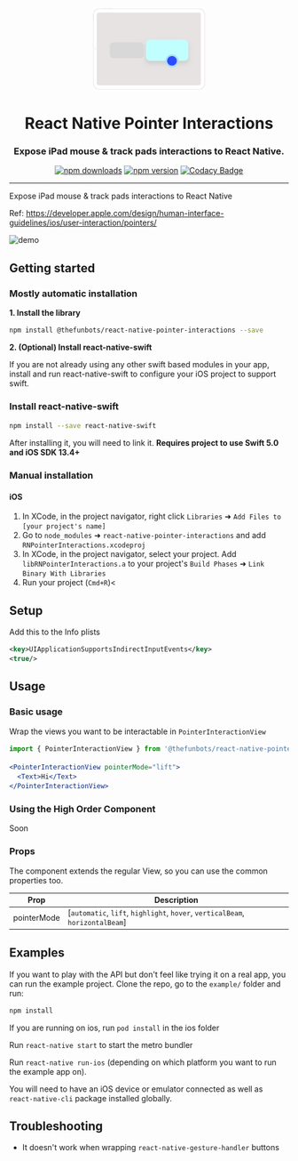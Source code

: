 
<p align="center">
  <img height="150" src="assets/logo.svg" />
  <h1 align="center">React Native Pointer Interactions</h1>
  <h3 align="center">Expose iPad mouse & track pads interactions to React Native.</h3>
</p>

<p align="center">
  <a href="https://www.npmjs.com/package/@thefunbots/react-native-pointer-interactions">
  <img alt="npm downloads" src="https://img.shields.io/npm/dm/@thefunbots/react-native-pointer-interactions.svg"/></a>
  <a href="https://www.npmjs.com/package/@thefunbots/react-native-pointer-interactions"><img alt="npm version" src="https://badge.fury.io/js/@thefunbots/react-native-pointer-interactions.svg"/></a>
  <a href="https://www.codacy.com/gh/thefunbots/react-native-pointer-interactions"><img src="https://app.codacy.com/project/badge/Grade/fa3faa2983494f5fb496d122612ac831" alt="Codacy Badge"></a>
</p>

---

Expose iPad mouse & track pads interactions to React Native

Ref: https://developer.apple.com/design/human-interface-guidelines/ios/user-interaction/pointers/

![demo](https://cdn.thefunbots.com/file/thefunbots-cdn/projects/react-native-pointer-interactions/demo-2.gif
 "Demo")

## Getting started

### Mostly automatic installation

**1. Install the library**

```bash
npm install @thefunbots/react-native-pointer-interactions --save
```

**2. (Optional) Install react-native-swift**

If you are not already using any other swift based modules in your app, install and run react-native-swift to configure your iOS project to support swift.

### Install react-native-swift

```bash
npm install --save react-native-swift
```

After installing it, you will need to link it. **Requires project to use Swift 5.0 and iOS SDK 13.4+**

### Manual installation

#### iOS

1. In XCode, in the project navigator, right click `Libraries` ➜ `Add Files to [your project's name]`
2. Go to `node_modules` ➜ `react-native-pointer-interactions` and add `RNPointerInteractions.xcodeproj`
3. In XCode, in the project navigator, select your project. Add `libRNPointerInteractions.a` to your project's `Build Phases` ➜ `Link Binary With Libraries`
4. Run your project (`Cmd+R`)<

## Setup

Add this to the Info plists

```xml
<key>UIApplicationSupportsIndirectInputEvents</key>
<true/>
```

## Usage

### Basic usage

Wrap the views you want to be interactable in `PointerInteractionView`

```jsx
import { PointerInteractionView } from '@thefunbots/react-native-pointer-interactions';

<PointerInteractionView pointerMode="lift">
  <Text>Hi</Text>
</PointerInteractionView>
```

### Using the High Order Component

Soon

### Props

The component extends the regular View, so you can use the common properties too.

| Prop        | Description                                                                   |
|-------------|-------------------------------------------------------------------------------|
| pointerMode | [`automatic`, `lift`, `highlight`, `hover`, `verticalBeam`, `horizontalBeam`] |

## Examples

If you want to play with the API but don't feel like trying it on a real app, you can run the example project. Clone the repo, go to the `example/` folder and run:

```bash
npm install
```

If you are running on ios, run `pod install` in the ios folder

Run `react-native start` to start the metro bundler

Run `react-native run-ios` (depending on which platform you want to run the example app on).

You will need to have an iOS device or emulator connected as well as `react-native-cli` package installed globally.

## Troubleshooting

- It doesn't work when wrapping `react-native-gesture-handler` buttons